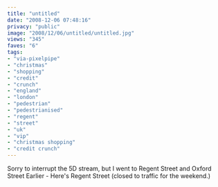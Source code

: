 ```yaml
---
title: "untitled"
date: "2008-12-06 07:48:16"
privacy: "public"
image: "2008/12/06/untitled/untitled.jpg"
views: "345"
faves: "6"
tags:
- "via-pixelpipe"
- "christmas"
- "shopping"
- "credit"
- "crunch"
- "england"
- "london"
- "pedestrian"
- "pedestrianised"
- "regent"
- "street"
- "uk"
- "vip"
- "christmas shopping"
- "credit crunch"
---
```

Sorry to interrupt the 5D stream, but I went to Regent Street and Oxford Street Earlier - Here's Regent Street (closed to traffic for the weekend.)<a href="/photos/2008/12/06/regent-street-on-vip-day"></a>

